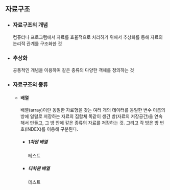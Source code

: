 ## 자료구조

* ### 자료구조의 개념
    컴퓨터나 프로그램에서 자료를 효율적으로 처리하기 위해서 추상화를 통해 자료의 논리적 관계를 구조화한 것
* ### 추상화
    공통적인 개념을 이용하여 같은 종류의 다양한 객체를 정의하는 것
* ### 자료구조의 종류
    * #### 배열
        배열(array)이란 동일한 자료형을 갖는 여러 개의 데이터를 동일한 변수 이름의 방에 일렬로 저장하는 자료의 집합체
        똑같이 생긴 방(자료의 저장공간)을 연속해서 만들고, 그 방 안에 같은 종류의 자료를 저장하는 것. 그리고 각 방은 
        방 번호(INDEX)를 이용해 구분된다.
        * ##### 1차원 배열
            테스트
        * ##### 다차원 배열
            테스트